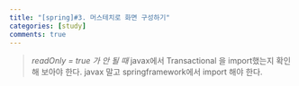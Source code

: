 ```yaml
---
title: "[spring]#3. 머스테치로 화면 구성하기"
categories: [study]
comments: true
---
```


> *readOnly = true 가 안 될 때*
> javax에서 Transactional 을 import했는지 확인해 보아야 한다. javax 말고 springframework에서 import 해야 한다.